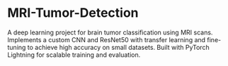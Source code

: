 # MRI-Tumor-Detection
A deep learning project for brain tumor classification using MRI scans. Implements a custom CNN and ResNet50 with transfer learning and fine-tuning to achieve high accuracy on small datasets. Built with PyTorch Lightning for scalable training and evaluation.

